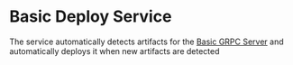 # Basic Deploy Service
The service automatically detects artifacts for the [Basic GRPC Server](https://github.com/writethesky/basic) and automatically deploys it when new artifacts are detected
